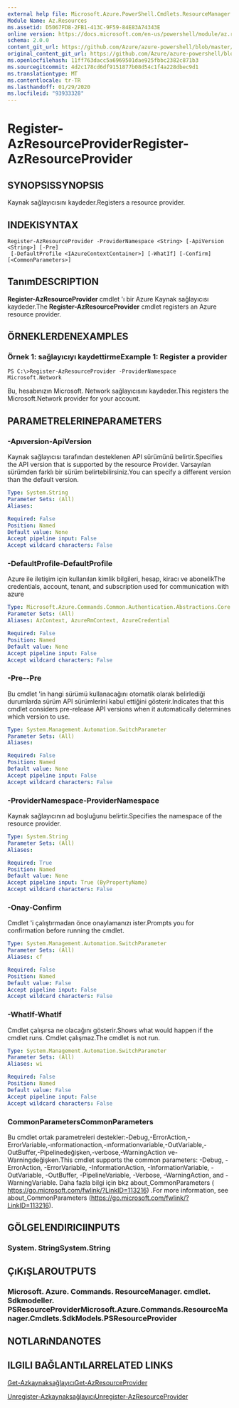 ```yaml
---
external help file: Microsoft.Azure.PowerShell.Cmdlets.ResourceManager.dll-Help.xml
Module Name: Az.Resources
ms.assetid: D5067FD8-2FB1-413C-9F59-84E83A74343E
online version: https://docs.microsoft.com/en-us/powershell/module/az.resources/register-azresourceprovider
schema: 2.0.0
content_git_url: https://github.com/Azure/azure-powershell/blob/master/src/Resources/Resources/help/Register-AzResourceProvider.md
original_content_git_url: https://github.com/Azure/azure-powershell/blob/master/src/Resources/Resources/help/Register-AzResourceProvider.md
ms.openlocfilehash: 11ff763dacc5a6969501dae925fbbc2382c871b3
ms.sourcegitcommit: 4d2c178cd6df9151877b08d54c1f4a228dbec9d1
ms.translationtype: MT
ms.contentlocale: tr-TR
ms.lasthandoff: 01/29/2020
ms.locfileid: "93933328"
---
```

# <span data-ttu-id="be020-101">Register-AzResourceProvider</span><span class="sxs-lookup"><span data-stu-id="be020-101">Register-AzResourceProvider</span></span>

## <span data-ttu-id="be020-102">SYNOPSIS</span><span class="sxs-lookup"><span data-stu-id="be020-102">SYNOPSIS</span></span>
<span data-ttu-id="be020-103">Kaynak sağlayıcısını kaydeder.</span><span class="sxs-lookup"><span data-stu-id="be020-103">Registers a resource provider.</span></span>

## <span data-ttu-id="be020-104">INDEKI</span><span class="sxs-lookup"><span data-stu-id="be020-104">SYNTAX</span></span>

```
Register-AzResourceProvider -ProviderNamespace <String> [-ApiVersion <String>] [-Pre]
 [-DefaultProfile <IAzureContextContainer>] [-WhatIf] [-Confirm] [<CommonParameters>]
```

## <span data-ttu-id="be020-105">Tanım</span><span class="sxs-lookup"><span data-stu-id="be020-105">DESCRIPTION</span></span>
<span data-ttu-id="be020-106">**Register-AzResourceProvider** cmdlet 'ı bir Azure Kaynak sağlayıcısı kaydeder.</span><span class="sxs-lookup"><span data-stu-id="be020-106">The **Register-AzResourceProvider** cmdlet registers an Azure resource provider.</span></span>

## <span data-ttu-id="be020-107">ÖRNEKLERDEN</span><span class="sxs-lookup"><span data-stu-id="be020-107">EXAMPLES</span></span>

### <span data-ttu-id="be020-108">Örnek 1: sağlayıcıyı kaydettirme</span><span class="sxs-lookup"><span data-stu-id="be020-108">Example 1: Register a provider</span></span>
```
PS C:\>Register-AzResourceProvider -ProviderNamespace Microsoft.Network
```

<span data-ttu-id="be020-109">Bu, hesabınızın Microsoft. Network sağlayıcısını kaydeder.</span><span class="sxs-lookup"><span data-stu-id="be020-109">This registers the Microsoft.Network provider for your account.</span></span>

## <span data-ttu-id="be020-110">PARAMETRELERINE</span><span class="sxs-lookup"><span data-stu-id="be020-110">PARAMETERS</span></span>

### <span data-ttu-id="be020-111">-Apıversion</span><span class="sxs-lookup"><span data-stu-id="be020-111">-ApiVersion</span></span>
<span data-ttu-id="be020-112">Kaynak sağlayıcısı tarafından desteklenen API sürümünü belirtir.</span><span class="sxs-lookup"><span data-stu-id="be020-112">Specifies the API version that is supported by the resource Provider.</span></span>
<span data-ttu-id="be020-113">Varsayılan sürümden farklı bir sürüm belirtebilirsiniz.</span><span class="sxs-lookup"><span data-stu-id="be020-113">You can specify a different version than the default version.</span></span>

```yaml
Type: System.String
Parameter Sets: (All)
Aliases:

Required: False
Position: Named
Default value: None
Accept pipeline input: False
Accept wildcard characters: False
```

### <span data-ttu-id="be020-114">-DefaultProfile</span><span class="sxs-lookup"><span data-stu-id="be020-114">-DefaultProfile</span></span>
<span data-ttu-id="be020-115">Azure ile iletişim için kullanılan kimlik bilgileri, hesap, kiracı ve abonelik</span><span class="sxs-lookup"><span data-stu-id="be020-115">The credentials, account, tenant, and subscription used for communication with azure</span></span>

```yaml
Type: Microsoft.Azure.Commands.Common.Authentication.Abstractions.Core.IAzureContextContainer
Parameter Sets: (All)
Aliases: AzContext, AzureRmContext, AzureCredential

Required: False
Position: Named
Default value: None
Accept pipeline input: False
Accept wildcard characters: False
```

### <span data-ttu-id="be020-116">-Pre-</span><span class="sxs-lookup"><span data-stu-id="be020-116">-Pre</span></span>
<span data-ttu-id="be020-117">Bu cmdlet 'in hangi sürümü kullanacağını otomatik olarak belirlediği durumlarda sürüm API sürümlerini kabul ettiğini gösterir.</span><span class="sxs-lookup"><span data-stu-id="be020-117">Indicates that this cmdlet considers pre-release API versions when it automatically determines which version to use.</span></span>

```yaml
Type: System.Management.Automation.SwitchParameter
Parameter Sets: (All)
Aliases:

Required: False
Position: Named
Default value: None
Accept pipeline input: False
Accept wildcard characters: False
```

### <span data-ttu-id="be020-118">-ProviderNamespace</span><span class="sxs-lookup"><span data-stu-id="be020-118">-ProviderNamespace</span></span>
<span data-ttu-id="be020-119">Kaynak sağlayıcının ad boşluğunu belirtir.</span><span class="sxs-lookup"><span data-stu-id="be020-119">Specifies the namespace of the resource provider.</span></span>

```yaml
Type: System.String
Parameter Sets: (All)
Aliases:

Required: True
Position: Named
Default value: None
Accept pipeline input: True (ByPropertyName)
Accept wildcard characters: False
```

### <span data-ttu-id="be020-120">-Onay</span><span class="sxs-lookup"><span data-stu-id="be020-120">-Confirm</span></span>
<span data-ttu-id="be020-121">Cmdlet 'i çalıştırmadan önce onaylamanızı ister.</span><span class="sxs-lookup"><span data-stu-id="be020-121">Prompts you for confirmation before running the cmdlet.</span></span>

```yaml
Type: System.Management.Automation.SwitchParameter
Parameter Sets: (All)
Aliases: cf

Required: False
Position: Named
Default value: False
Accept pipeline input: False
Accept wildcard characters: False
```

### <span data-ttu-id="be020-122">-WhatIf</span><span class="sxs-lookup"><span data-stu-id="be020-122">-WhatIf</span></span>
<span data-ttu-id="be020-123">Cmdlet çalışırsa ne olacağını gösterir.</span><span class="sxs-lookup"><span data-stu-id="be020-123">Shows what would happen if the cmdlet runs.</span></span>
<span data-ttu-id="be020-124">Cmdlet çalışmaz.</span><span class="sxs-lookup"><span data-stu-id="be020-124">The cmdlet is not run.</span></span>

```yaml
Type: System.Management.Automation.SwitchParameter
Parameter Sets: (All)
Aliases: wi

Required: False
Position: Named
Default value: False
Accept pipeline input: False
Accept wildcard characters: False
```

### <span data-ttu-id="be020-125">CommonParameters</span><span class="sxs-lookup"><span data-stu-id="be020-125">CommonParameters</span></span>
<span data-ttu-id="be020-126">Bu cmdlet ortak parametreleri destekler:-Debug,-ErrorAction,-ErrorVariable,-ınformationaction,-ınformationvariable,-OutVariable,-OutBuffer,-Pipelinedeğişken,-verbose,-WarningAction ve-Warningdeğişken.</span><span class="sxs-lookup"><span data-stu-id="be020-126">This cmdlet supports the common parameters: -Debug, -ErrorAction, -ErrorVariable, -InformationAction, -InformationVariable, -OutVariable, -OutBuffer, -PipelineVariable, -Verbose, -WarningAction, and -WarningVariable.</span></span> <span data-ttu-id="be020-127">Daha fazla bilgi için bkz about_CommonParameters ( https://go.microsoft.com/fwlink/?LinkID=113216) .</span><span class="sxs-lookup"><span data-stu-id="be020-127">For more information, see about_CommonParameters (https://go.microsoft.com/fwlink/?LinkID=113216).</span></span>

## <span data-ttu-id="be020-128">GÖLGELENDIRICI</span><span class="sxs-lookup"><span data-stu-id="be020-128">INPUTS</span></span>

### <span data-ttu-id="be020-129">System. String</span><span class="sxs-lookup"><span data-stu-id="be020-129">System.String</span></span>

## <span data-ttu-id="be020-130">ÇıKıŞLAR</span><span class="sxs-lookup"><span data-stu-id="be020-130">OUTPUTS</span></span>

### <span data-ttu-id="be020-131">Microsoft. Azure. Commands. ResourceManager. cmdlet. Sdkmodeller. PSResourceProvider</span><span class="sxs-lookup"><span data-stu-id="be020-131">Microsoft.Azure.Commands.ResourceManager.Cmdlets.SdkModels.PSResourceProvider</span></span>

## <span data-ttu-id="be020-132">NOTLARıNDA</span><span class="sxs-lookup"><span data-stu-id="be020-132">NOTES</span></span>

## <span data-ttu-id="be020-133">ILGILI BAĞLANTıLAR</span><span class="sxs-lookup"><span data-stu-id="be020-133">RELATED LINKS</span></span>

[<span data-ttu-id="be020-134">Get-Azkaynaksağlayıcı</span><span class="sxs-lookup"><span data-stu-id="be020-134">Get-AzResourceProvider</span></span>](./Get-AzResourceProvider.md)

[<span data-ttu-id="be020-135">Unregister-Azkaynaksağlayıcı</span><span class="sxs-lookup"><span data-stu-id="be020-135">Unregister-AzResourceProvider</span></span>](./Unregister-AzResourceProvider.md)


